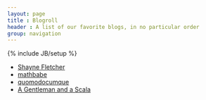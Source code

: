 ```yaml
---
layout: page
title : Blogroll
header : A list of our favorite blogs, in no particular order
group: navigation
---
```

{% include JB/setup %}

* [Shayne Fletcher][shayne]
* [mathbabe][cathy]
* [quomodocumque][jordan]
* [A Gentleman and a Scala][jliszka]

[shayne]: http://shayne-fletcher.blogspot.com
[cathy]: http://mathbabe.org
[jordan]: http://quomodocumque.wordpress.com
[jliszka]: http://jliszka.github.io